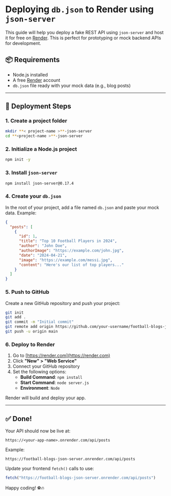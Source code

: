 # Deploying `db.json` to Render using `json-server`

This guide will help you deploy a fake REST API using `json-server` and host it for free on [Render](https://render.com). This is perfect for prototyping or mock backend APIs for development.

## 📦 Requirements

- Node.js installed
- A free [Render](https://render.com) account
- `db.json` file ready with your mock data (e.g., blog posts)

---

## 🚀 Deployment Steps

### 1. Create a project folder

```bash
mkdir **< project-name >**-json-server
cd **<project-name >**-json-server
```

### 2. Initialize a Node.js project

```bash
npm init -y
```

### 3. Install `json-server`

```bash
npm install json-server@0.17.4
```

### 4. Create your `db.json`

In the root of your project, add a file named `db.json` and paste your mock data. Example:

```json
{
  "posts": [
    {
      "id": 1,
      "title": "Top 10 Football Players in 2024",
      "author": "John Doe",
      "authorImage": "https://example.com/john.jpg",
      "date": "2024-04-21",
      "image": "https://example.com/messi.jpg",
      "content": "Here's our list of top players..."
    }
  ]
}
```


### 5. Push to GitHub

Create a new GitHub repository and push your project:

```bash
git init
git add .
git commit -m "Initial commit"
git remote add origin https://github.com/your-username/football-blogs-json-server.git
git push -u origin main
```

### 6. Deploy to Render

1. Go to [https://render.com](https://render.com)
2. Click **"New" > "Web Service"**
3. Connect your GitHub repository
4. Set the following options:
   - **Build Command**: `npm install`
   - **Start Command**: `node server.js`
   - **Environment**: `Node`


Render will build and deploy your app.

---

## ✅ Done!

Your API should now be live at:

```
https://<your-app-name>.onrender.com/api/posts
```

Example:

```
https://football-blogs-json-server.onrender.com/api/posts
```

Update your frontend `fetch()` calls to use:

```js
fetch("https://football-blogs-json-server.onrender.com/api/posts")
```

Happy coding! ⚽🔥
```
